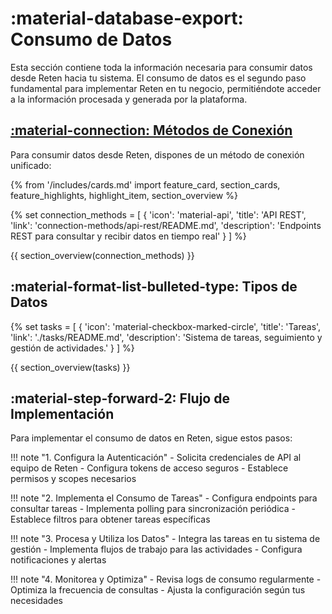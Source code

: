 # :material-database-export: Consumo de Datos

Esta sección contiene toda la información necesaria para consumir datos desde Reten hacia tu sistema. El consumo de datos es el segundo paso fundamental para implementar Reten en tu negocio, permitiéndote acceder a la información procesada y generada por la plataforma.

## [:material-connection: Métodos de Conexión](./connection-methods/README.md)

Para consumir datos desde Reten, dispones de un método de conexión unificado:

{% from '/includes/cards.md' import feature_card, section_cards, feature_highlights, highlight_item, section_overview %}

{% set connection_methods = [
    {
        'icon': 'material-api',
        'title': 'API REST',
        'link': 'connection-methods/api-rest/README.md',
        'description': 'Endpoints REST para consultar y recibir datos en tiempo real'
    }
] %}

{{ section_overview(connection_methods) }}

## :material-format-list-bulleted-type: Tipos de Datos

{% set tasks = [
    {
        'icon': 'material-checkbox-marked-circle',
        'title': 'Tareas',
        'link': './tasks/README.md',
        'description': 'Sistema de tareas, seguimiento y gestión de actividades.'
    }
] %}

{{ section_overview(tasks) }}

## :material-step-forward-2: Flujo de Implementación

Para implementar el consumo de datos en Reten, sigue estos pasos:

!!! note "1. Configura la Autenticación"
    - Solicita credenciales de API al equipo de Reten
    - Configura tokens de acceso seguros
    - Establece permisos y scopes necesarios

!!! note "2. Implementa el Consumo de Tareas"
    - Configura endpoints para consultar tareas
    - Implementa polling para sincronización periódica
    - Establece filtros para obtener tareas específicas

!!! note "3. Procesa y Utiliza los Datos"
    - Integra las tareas en tu sistema de gestión
    - Implementa flujos de trabajo para las actividades
    - Configura notificaciones y alertas

!!! note "4. Monitorea y Optimiza"
    - Revisa logs de consumo regularmente
    - Optimiza la frecuencia de consultas
    - Ajusta la configuración según tus necesidades
